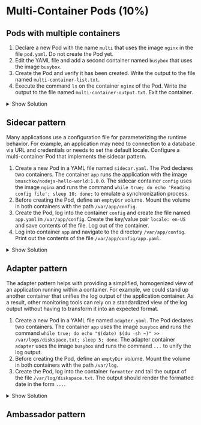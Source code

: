 # Multi-Container Pods (10%)

## Pods with multiple containers

1. Declare a new Pod with the name `multi` that uses the image `nginx` in the file `pod.yaml`. Do not create the Pod yet.
2. Edit the YAML file and add a second container named `busybox` that uses the image `busybox`.
3. Create the Pod and verify it has been created. Write the output to the file named `multi-container-list.txt`.
4. Execute the command `ls` on the container `nginx` of the Pod. Write the output to the file named `multi-container-output.txt`. Exit the container.

<details><summary>Show Solution</summary>
<p>

```bash
$ kubectl run multi --image=nginx --restart=Never -o yaml --dry-run > pod.yaml
$ kubectl create -f pod.yaml
$ kubectl get pods
$ kubectl exec multi --container=nginx -it -- ls
```

</p>
</details>

## Sidecar pattern

Many applications use a configuration file for parameterizing the runtime behavior. For example, an application may need to connection to a database via URL and credentials or needs to set the default locale. Configure a multi-container Pod that implements the sidecar pattern.

1. Create a new Pod in a YAML file named `sidecar.yaml`. The Pod declares two containers. The container `app` runs the application with the image `bmuschko/nodejs-hello-world:1.0.0`. The sidecar container `config` uses the image `nginx` and runs the command `while true; do echo 'Reading config file'; sleep 10; done;` to emulate a synchronization process.
2. Before creating the Pod, define an `emptyDir` volume. Mount the volume in both containers with the path `/var/app/config`.
3. Create the Pod, log into the container `config` and create the file named `app.yaml` in `/var/app/config`. Create the key/value pair `locale: en-US` and save contents of the file. Log out of the container.
4. Log into container `app` and navigate to the directory `/var/app/config`. Print out the contents of the file `/var/app/config/app.yaml`.

<details><summary>Show Solution</summary>
<p>

Start by generating the YAML file that defines the `app` container.

```bash
$ kubectl run sidecar --image=google/nodejs-hello --restart=Never -o yaml --dry-run > sidecar.yaml
```

Edit the file `sidecar.yml` and add the sidecar container with the appropriate command. Change the name of the `app` container. Furthermore, add the volume mount to both containers.

```yaml
apiVersion: v1
kind: Pod
metadata:
  name: sidecar
spec:
  containers:
  - image: bmuschko/nodejs-hello-world:1.0.0
    name: app
    volumeMounts:
      - name: config-volume
        mountPath: /var/app/config
  - image: nginx
    name: config
    args:
    - /bin/sh
    - -c
    - while true; do echo 'Reading config file'; sleep 10; done;
    volumeMounts:
      - name: config-volume
        mountPath: /var/app/config
    resources: {}
  volumes:
    - name: config-volume
      emptyDir: {}
  dnsPolicy: ClusterFirst
  restartPolicy: Never
status: {}
```

Create the Pod by evaluating the YAML file.

```bash
$ kubectl create -f sidecar.yaml
```

Log into the `config` container and create the `app.yaml` file.

```bash
$ kubectl exec sidecar --container=config -it -- /bin/sh
/ # cd /var/app/config
/ # echo 'locale: en-US' > app.yaml
/ # exit
```

Log into the `app` container and print out the contents of the `app.yaml` file.

```bash
$ kubectl exec sidecar --container=app -it -- /bin/sh
/ # cat /var/app/config/app.yaml
/ # exit
```

</p>
</details>

## Adapter pattern

The adapter pattern helps with providing a simplified, homogenized view of an application running within a container. For example, we could stand up another container that unifies the log output of the application container. As a result, other monitoring tools can rely on a standardized view of the log output without having to transform it into an expected format.

1. Create a new Pod in a YAML file named `adapter.yaml`. The Pod declares two containers. The container `app` uses the image `busybox` and runs the command `while true; do echo "$(date) $(du -sh ~)" >> /var/logs/diskspace.txt; sleep 5; done`. The adapter container `adapter` uses the image `busybox` and runs the command `...` to unify the log output.
2. Before creating the Pod, define an `emptyDir` volume. Mount the volume in both containers with the path `/var/log`.
3. Create the Pod, log into the container `formatter` and tail the output of the file `/var/log/diskspace.txt`. The output should render the formatted date in the form `...`.

<details><summary>Show Solution</summary>
<p>

```bash
kubectl run adapter --image=busybox --restart=Never -o yaml --dry-run -- /bin/sh -c 'while true; do echo "$(date) $(du -sh ~)" >> /var/logs/diskspace.txt; sleep 5; done' > adapter.yaml
```

```
apiVersion: v1
kind: Pod
metadata:
  creationTimestamp: null
  labels:
    run: adapter
  name: adapter
spec:
  containers:
  - args:
    - /bin/sh
    - -c
    - while true; do echo "$(date) $(du -sh ~)" >> /var/logs/diskspace.txt; sleep 5; done
    image: busybox
    name: adapter
    volumeMounts:
      - name: config-volume
        mountPath: /var/logs
  - image: busybox
    name: formatter
    volumeMounts:
      - name: config-volume
        mountPath: /var/logs
    resources: {}
  volumes:
    - name: config-volume
      emptyDir: {}
  dnsPolicy: ClusterFirst
  restartPolicy: Never
status: {}
```

```bash
$ kubectl exec adapter --container=formatter -it -- /bin/sh
/ # tail /var/logs/diskspace.txt -f
/ # exit
```

</p>
</details>

## Ambassador pattern
